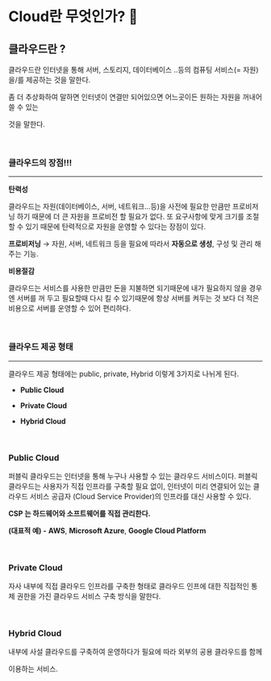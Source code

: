 # **Cloud란 무엇인가?** 🤔

## **클라우드란 ?**
클라우드란 인터넷을 통해 서버, 스토리지, 데이터베이스 ..등의 컴퓨팅 서비스(= 자원)을/를 제공하는 것을 말한다.

좀 더 추상화하여 말하면 인터넷이 연결만 되어있으면 어느곳이든 원하는 자원을 꺼내어 쓸 수 있는 

것을 말한다.

<br>

### **클라우드의 장점!!!**

---

**탄력성**

클라우드는 자원(데이터베이스, 서버, 네트워크…등)을 사전에 필요한 만큼만 프로비저닝 하기 때문에 더 큰 자원을 프로비전 할 필요가 없다. 또 요구사항에 맞게 크기를 조절할 수 있기 때문에 탄력적으로 자원을 운영할 수 있다는 장점이 있다.

**프로비저닝** → 자원, 서버, 네트워크 등을 필요에 따라서 **자동으로 생성**, 구성 및 관리 해 주는 기능.

**비용절감**

클라우드는 서비스를 사용한 만큼만 돈을 지불하면 되기때문에 내가 필요하지 않을 경우엔 서버를 꺼 두고 필요할때 다시 킬 수 있기때문에 항상 서버를 켜두는 것 보다 더 적은 비용으로 서버를 운영할 수 있어 편리하다.

<br>

### **클라우드 제공 형태**

---

클라우드 제공 형태에는 public, private, Hybrid  이렇게 3가지로 나뉘게 된다.

- **Public Cloud**

- **Private Cloud**

- **Hybrid Cloud**

<br>

### **Public Cloud**

퍼블릭 클라우드는 인터넷을 통해 누구나 사용할 수 있는 클라우드 서비스이다.
퍼블릭 클라우드는 사용자가 직접 인프라를 구축할 필요 없이, 인터넷이 미리 연결되어 있는
클라우드 서비스 공급자 (Cloud Service Provider)의 인프라를 대신 사용할 수 있다.

**CSP 는 하드웨어와 소프트웨어를 직접 관리한다.**

**(대표적 예) -**  **AWS**,  **Microsoft Azure**,  **Google Cloud Platform**

<br>

### **Private Cloud**

자사 내부에 직접 클라우드 인프라를 구축한 형태로 클라우드 인프에 대한 직접적인 통제 권한을 가진 클라우드 서비스 구축 방식을 말한다.

<br>

### **Hybrid Cloud**

내부에 사설 클라우드를 구축하여 운영하다가 필요에 따라 외부의 공용 클라우드를 함께

이용하는 서비스.
